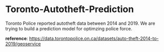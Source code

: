 # Toronto-Autotheft-Prediction
Toronto Police reported autotheft data between 2014 and 2019. We are trying to build a prediction model for optimzing police force.

__reference__: https://data.torontopolice.on.ca/datasets/auto-theft-2014-to-2019/geoservice
